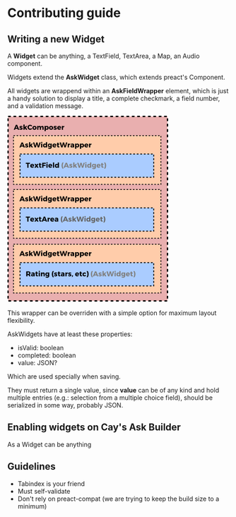 # Contributing guide

## Writing a new Widget

A **Widget** can be anything, a TextField, TextArea, a Map, an Audio component.

Widgets extend the **AskWidget** class, which extends preact's Component.

All widgets are wrappend within an **AskFieldWrapper** element, which is just a handy solution to display a title, a complete checkmark, a field number, and a validation message.

![ComposerDiagram](docs/composer-widgets.png?raw=true "ComposerDiagram")

This wrapper can be overriden with a simple option for maximum layout flexibility.

AskWidgets have at least these properties:

- isValid: boolean
- completed: boolean
- value: JSON? 

Which are used specially when saving. 

They must return a single value, since **value** can be of any kind and hold multiple entries (e.g.: selection from a multiple choice field), should be serialized in some way, probably JSON.

## Enabling widgets on Cay's Ask Builder

As a Widget can be anything

## Guidelines

* Tabindex is your friend
* Must self-validate
* Don't rely on preact-compat (we are trying to keep the build size to a minimum)

